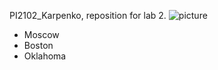 PI2102_Karpenko, reposition for lab 2.
![picture](https://www.google.com/url?sa=i&url=https%3A%2F%2Fwww.pngwing.com%2Fru%2Fsearch%3Fq%3D%25D1%2585%25D1%258D%25D0%25BB%25D0%25BB%25D0%25BE%25D1%2583%25D0%25B8%25D0%25BD%2B%25D0%259A%25D0%25B0%25D1%2580%25D1%2582%25D0%25B8%25D0%25BD%25D0%25BA%25D0%25B8&psig=AOvVaw29meSl7IuRLOwBsiwt09TG&ust=1708695667345000&source=images&cd=vfe&opi=89978449&ved=0CBIQjRxqFwoTCMDmqMGJv4QDFQAAAAAdAAAAABAH)
- Moscow
- Boston
- Oklahoma
